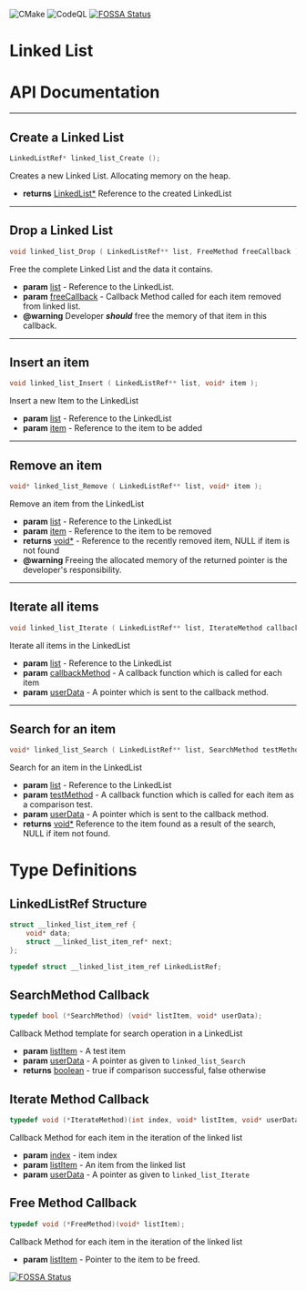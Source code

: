 ![CMake](https://github.com/swanav/LinkedList/workflows/CMake/badge.svg)
![CodeQL](https://github.com/swanav/LinkedList/workflows/CodeQL/badge.svg)
[![FOSSA Status](https://app.fossa.com/api/projects/git%2Bgithub.com%2Fswanav%2FLinkedList.svg?type=shield)](https://app.fossa.com/projects/git%2Bgithub.com%2Fswanav%2FLinkedList?ref=badge_shield)

# Linked List

# API Documentation

<hr/>

## <a name='linked_list_Create'></a> Create a Linked List

```c
LinkedListRef* linked_list_Create ();
```
Creates a new Linked List. Allocating memory on the heap.

- **returns** [LinkedList*](#LinkedListRef) Reference to the created LinkedList

<hr/>

## <a href='#linked_list_Drop'></a> Drop a Linked List

```c
void linked_list_Drop ( LinkedListRef** list, FreeMethod freeCallback );
```

Free the complete Linked List and the data it contains.

 - **param** [list](#LinkedListRef) - Reference to the LinkedList.
 - **param** [freeCallback](#FreeMethodCallback) - Callback Method called for each item removed from linked list. 
 - **@warning** Developer __*should*__ free the memory of that item in this callback.

<hr/>

## <a name='linked_list_Insert'></a> Insert an item
```c
void linked_list_Insert ( LinkedListRef** list, void* item );
```

Insert a new Item to the LinkedList

 - **param** [list](#LinkedListRef) - Reference to the LinkedList
 - **param** [item](#) - Reference to the item to be added

<hr/>

## <a name='linked_list_Remove'></a> Remove an item
```c
void* linked_list_Remove ( LinkedListRef** list, void* item );
```

Remove an item from the LinkedList

 - **param** [list](#LinkedListRef) - Reference to the LinkedList
 - **param** [item](#) - Reference to the item to be removed
 - **returns** [void*](#) - Reference to the recently removed item, NULL if item is not found
 - __@warning__ Freeing the allocated memory of the returned pointer is the developer's responsibility.


<hr/>

## <a name='linked_list_Iterate'></a> Iterate all items
```c
void linked_list_Iterate ( LinkedListRef** list, IterateMethod callbackMethod, void* userData );
```

Iterate all items in the LinkedList

 - **param** [list](#LinkedListRef) - Reference to the LinkedList
 - **param** [callbackMethod](IterateMethodCallback) - A callback function which is called for each item  
 - **param** [userData](#) - A pointer which is sent to the callback method. 


<hr/>

## <a name='linked_list_Search'></a> Search for an item
```c
void* linked_list_Search ( LinkedListRef** list, SearchMethod testMethod, void* userData );
```

Search for an item in the LinkedList

 - **param** [list](#LinkedListRef) - Reference to the LinkedList
 - **param** [testMethod](SearchMethodCallback) - A callback function which is called for each item as a comparison test.
 - **param** [userData](#) - A pointer which is sent to the callback method. 
 - **returns** [void*](#) Reference to the item found as a result of the search, NULL if item not found.



# Type Definitions

## <a href='#LinkedListRef'></a> LinkedListRef Structure
```c
struct __linked_list_item_ref {
    void* data;
    struct __linked_list_item_ref* next;
};

typedef struct __linked_list_item_ref LinkedListRef;
```


## <a name='SearchMethodCallback'></a> SearchMethod Callback
```c
typedef bool (*SearchMethod) (void* listItem, void* userData);
```

Callback Method template for search operation in a LinkedList

- **param** [listItem](#) - A test item
- **param** [userData](#) - A pointer as given to `linked_list_Search`
- **returns** [boolean](#) - true if comparison successful, false otherwise


## <a id='IterateMethodCallback'></a> Iterate Method Callback
```c
typedef void (*IterateMethod)(int index, void* listItem, void* userData);
```

Callback Method for each item in the iteration of the linked list
- **param** [index](#) - item index
- **param** [listItem](#) - An item from the linked list
- **param** [userData](#) - A pointer as given to `linked_list_Iterate`


## <a name='FreeMethodCallback'></a> Free Method Callback 

```c
typedef void (*FreeMethod)(void* listItem);
```
Callback Method for each item in the iteration of the linked list
- **param** [listItem](#) - Pointer to the item to be freed. 



[![FOSSA Status](https://app.fossa.com/api/projects/git%2Bgithub.com%2Fswanav%2FLinkedList.svg?type=large)](https://app.fossa.com/projects/git%2Bgithub.com%2Fswanav%2FLinkedList?ref=badge_large)

